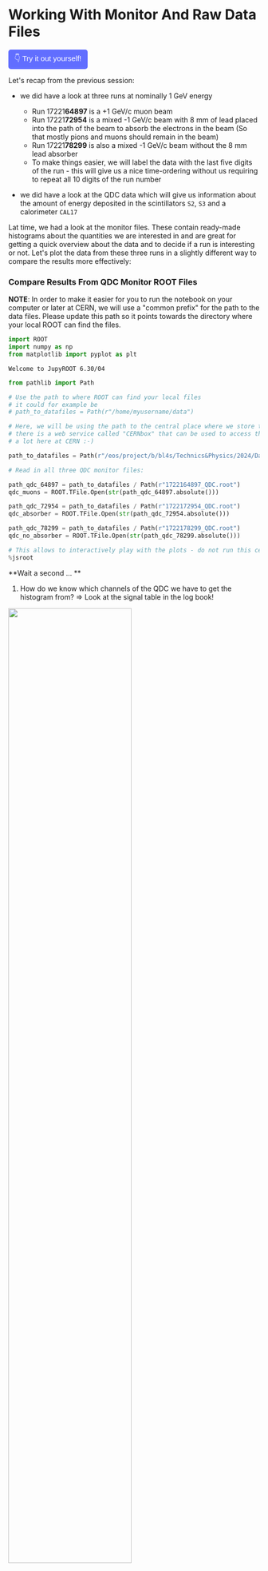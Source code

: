 # Working With Monitor And Raw Data Files

<a href="https://github.com/saskiapoldmaa/saskiapoldmaa.github.io/blob/main/Files/Files/tutorial_03_working_with_monitor_and_raw_data_files.ipynb" download>
    <button style="background-color:#616eff; color:white; border:none; padding:7px 12px; cursor:pointer; font-size:15px; border-radius:5px;">
         👇 Try it out yourself!
    </button>
</a>

Let's recap from the previous session:

- we did have a look at three runs at nominally 1 GeV energy
    - Run 17221**64897** is a +1 GeV/c muon beam 
    - Run 17221**72954** is a mixed -1 GeV/c beam with 8 mm of lead placed into the path of the beam to absorb the electrons in the beam (So that mostly pions and muons should remain in the beam)
    - Run 17221**78299** is also a mixed -1 GeV/c beam without the 8 mm lead absorber
    - To make things easier, we will label the data with the last five digits of the run - this will give us a nice time-ordering without us requiring to repeat all 10 digits of the run number

- we did have a look at the QDC data which will give us information about the amount of energy deposited in the scintillators `S2`, `S3` and a calorimeter `CAL17`


Lat time, we had a look at the monitor files. These contain ready-made histograms about the quantities we are interested in and are great for getting a quick overview about the data and to decide if a run is interesting or not. Let's plot the data from these three runs in a slightly different way to compare the results more effectively:

### Compare Results From QDC Monitor ROOT Files

**NOTE**: In order to make it easier for you to run the notebook on your computer or later at CERN, we will use a "common prefix" for the path to the data files. Please update this path so it points towards the directory where your local ROOT can find the files. 


```python
import ROOT
import numpy as np 
from matplotlib import pyplot as plt
```

    Welcome to JupyROOT 6.30/04



```python
from pathlib import Path

# Use the path to where ROOT can find your local files
# it could for example be 
# path_to_datafiles = Path(r"/home/myusername/data")

# Here, we will be using the path to the central place where we store the data. The filesystem is called /eos, 
# there is a web service called "CERNbox" that can be used to access this file system. You will be using this 
# a lot here at CERN :-)

path_to_datafiles = Path(r"/eos/project/b/bl4s/Technics&Physics/2024/Data/T10July/2024/T10July/root")
```


```python
# Read in all three QDC monitor files:

path_qdc_64897 = path_to_datafiles / Path(r"1722164897_QDC.root")
qdc_muons = ROOT.TFile.Open(str(path_qdc_64897.absolute()))

path_qdc_72954 = path_to_datafiles / Path(r"1722172954_QDC.root")
qdc_absorber = ROOT.TFile.Open(str(path_qdc_72954.absolute()))

path_qdc_78299 = path_to_datafiles / Path(r"1722178299_QDC.root")
qdc_no_absorber = ROOT.TFile.Open(str(path_qdc_78299.absolute()))
```


```python
# This allows to interactively play with the plots - do not run this cell (or comment it out) in case you have issues with that
%jsroot
```

**Wait a second ... **

1) How do we know which channels of the QDC we have to get the histogram from?
=> Look at the signal table in the log book!

<img src="../articles/images/signaltable.png" alt="" style="width:70%; height:auto;">


2) What are S2, S3 and CAL13 again?

<img src="../articles/images/qdcstuff.png" alt="" style="width:70%; height:auto;">


```python
# Lets plot the three files, grouped by detector, next to each other:

# 1) create "Stacks" of histograms, we will use that to plot the data for S2, S3, and CAL17:
stack0 = ROOT.THStack("stack0", "S2 data")
stack1 = ROOT.THStack("stack1", "S3 data")
stack2 = ROOT.THStack("stack2", "CAL17 data")

# 2) Add the histograms to each stack:
# QDC data for S2 over all three runs
s2_muons = qdc_muons.Get("Histogramming/QDCMonitor/QDC0_ch00")
s2_muons.SetLineColor(2) # red line
s2_muons.SetTitle("+1 GeV/c muons")
stack0.Add(s2_muons)

s2_absorber = qdc_absorber.Get("Histogramming/QDCMonitor/QDC0_ch00")
s2_absorber.SetLineColor(9) # purple line
s2_absorber.SetTitle("-1 GeV/c mixed, absorber")
stack0.Add(s2_absorber)

s2_no_absorber = qdc_no_absorber.Get("Histogramming/QDCMonitor/QDC0_ch00")
s2_no_absorber.SetLineColor(8) # green line
s2_no_absorber.SetTitle("-1 GeV/c mixed, no absorber")
stack0.Add(s2_no_absorber)


# QDC data for S3 over all three runs
s3_muons = qdc_muons.Get("Histogramming/QDCMonitor/QDC0_ch01")
s3_muons.SetLineColor(2) # red line
s3_muons.SetTitle("+1 GeV/c muons")
stack1.Add(s3_muons)

s3_absorber = qdc_absorber.Get("Histogramming/QDCMonitor/QDC0_ch01")
s3_absorber.SetLineColor(9) # purple line
s3_absorber.SetTitle("-1 GeV/c mixed, absorber")
stack1.Add(s3_absorber)

s3_no_absorber = qdc_no_absorber.Get("Histogramming/QDCMonitor/QDC0_ch01")
s3_no_absorber.SetLineColor(8) # green line
s3_no_absorber.SetTitle("-1 GeV/c mixed, no absorber")
stack1.Add(s3_no_absorber)


# QDC data for CAL17 over all three runs
cal17_muons = qdc_muons.Get("Histogramming/QDCMonitor/QDC0_ch02")
cal17_muons.SetLineColor(2) # red line
cal17_muons.SetTitle("+1 GeV/c muons")
stack2.Add(cal17_muons)

cal17_absorber = qdc_absorber.Get("Histogramming/QDCMonitor/QDC0_ch02")
cal17_absorber.SetLineColor(9) # purple line
cal17_absorber.SetTitle("-1 GeV/c mixed, absorber")
stack2.Add(cal17_absorber)

cal17_no_absorber = qdc_no_absorber.Get("Histogramming/QDCMonitor/QDC0_ch02")
cal17_no_absorber.SetLineColor(8) # green line
cal17_no_absorber.SetTitle("-1 GeV/c mixed, no absorber")
stack2.Add(cal17_no_absorber)


# 3) Createa a canvas with three "sections", one for each of the detectors S2, S3 and CAL17
c0 = ROOT.TCanvas("c0", "Comparison over all three runs, grouped by detector", 10, 10, 1200, 1200)
c0.Divide(2, 2)
c0.cd(1)


stack0.Draw("nostack")
stack0.GetXaxis().SetTitle("QDC count")
stack0.GetYaxis().SetTitle("#Occurances")
stack0.GetXaxis().SetLimits(200, 1400)

c0.cd(2)
stack1.Draw("nostack")
stack1.GetXaxis().SetTitle("QDC count")
stack1.GetYaxis().SetTitle("#Occurances")
stack1.GetXaxis().SetLimits(200, 1400)

c0.cd(3)
stack2.Draw("nostack")
stack2.GetXaxis().SetTitle("QDC count")
stack2.GetYaxis().SetTitle("#Occurances")
stack2.GetXaxis().SetLimits(200, 1400)

# 4) Create a legend
c0.cd(4)
leg = ROOT.TLegend(0.1, 0.1, 0.9, 0.9, "Legend")
leg.AddEntry(s2_muons, "1722164897: +1 GeV muons")
leg.AddEntry(s2_absorber, "1722172954: -1 GeV mixed, absorber")
leg.AddEntry(s2_no_absorber, "1722178299: -1 GeV mixed, no absorber")
leg.SetTextSize(0.04)
leg.Draw()

c0.Update()
```




```python
c0.Draw()
```

<img src="../articles/images/tut21.png" alt="" style="width:70%; height:auto;">



**Some Notes, Observations And Comments**

1) Instead of copy pasting the code that sets up the canvas and draws the histograms, it may be a good idea to define a helper function that takes this over and allows to reuse the code

2) For S2 and S3, the data looks somewhat similar, the main difference (at least according to the Landau distribution) seems to be the amplitude. For the Cal17, the distribution looks very much differently - the interaction with the lead crystal is not comparable to the interaction of the beam with the plastic scintillator!

3) We have only looked at the resulting histogram. As such, we have no idea which particles contributed to which part of the distribution (and if the green and the blue curve would become more similar if we would, for example, "filter" out the electrons from the green distribution, similar to what we do with an absorber).

**POSSIBLE TODO**:
In case you want to try something yourself, maybe you can create a different summary plot, where we compare the results of all three detectors S2, S3 and CAL17 in one histogramm per run?

### Working with Raw Data Files

Let's have a look at the **raw data** file for run ´1722178299´ which contains the results from the green curves above:


```python
path_no_abs = path_to_datafiles / Path("1722178299.root")
raw_no_absorber = ROOT.TFile(str(path_no_abs.absolute()))
```


```python
raw_no_absorber.ls()
```

    TFile**		/eos/project/b/bl4s/Technics&Physics/2024/Data/T10July/2024/T10July/root/1722178299.root	
     TFile*		/eos/project/b/bl4s/Technics&Physics/2024/Data/T10July/2024/T10July/root/1722178299.root	
      KEY: TTree	RAWdata;1	BL4S RAW data tree
      KEY: TTree	RECOdata;1	BL4S RECO data tree


We have two trees in this root file:
- the "RAW data tree" containing, and you will never guess it, the raw data
- the "RECO tree" which contains "reconstructed" data

the RECO tree is similar in idea to the data we got from the monitor files (i.e., it's mostly graphs and histograms) but the plots and graphs in this section are created from a different part in our software. We would recommend to use the monitor files in case you need to take an overview instead of using the RECO tree.


```python
rawdata = raw_no_absorber.Get("RAWdata")
```

Beforew we dive into the ROOT "Rawdata" tree, let's briefly talk about some structures and some ideas regarding ROOT:

- ROOT heavily uses a "tree" metaphor. 
    - Different data channels (and different ways to look at the same data) are organised in **branches** (think of this as the columns in a spreadsheet or the attributes in a database)
    - The data stored in the branches are called **leaves** (think of these as the values that you fill into a spreadsheet or into a database)
    
- Every time our Software receives a trigger pulse, a new **event** is created. What we call event, ROOT calls an **entry**
    - The data belonging to one event is grouped together using the ID of the event/entry. Think of this as the rows in a spreadsheet or the entries in a database
    - The main purpose of running a DAQ system like ours is to 
        - fetch data from different sources
        - group the sources together based upon the event ID / entry number
        - store the data in this structured fashion to disk
        - grouping things together by event/entry is called **event building**.
    
- There are further structures and concepts (Chains, Baskets, Series, etc.)
    - But we will happily ignore those concepts until a later time (if we need them).


So, for a simple tree with only three branches `A`, `B`, and `C`, the picture could look a little bit like this:

<img src="../articles/images/root_structure.png" alt="" style="width:70%; height:auto;">


The data structures that ROOT can handle can be a lot more complicated. But our case already looks a little bit like the picture above (at least if we limit ourselves to the branches that we are actually interested in)


```python
rawdata.Print()
```

    ******************************************************************************
    *Tree    :RAWdata   : BL4S RAW data tree                                     *
    *Entries :    56630 : Total =       107036799 bytes  File  Size =    5639581 *
    *        :          : Tree compression factor =  19.11                       *
    ******************************************************************************
    *Br    0 :QDC0_ch0  : QDC0_ch0/i                                             *
    *Entries :    56630 : Total  Size=     227641 bytes  File Size  =     108979 *
    *Baskets :        8 : Basket Size=      32000 bytes  Compression=   2.08     *
    *............................................................................*
    *Br    1 :QDC0_ch0_OF : QDC0_ch0_OF/b                                        *
    *Entries :    56630 : Total  Size=      57295 bytes  File Size  =        474 *
    *Baskets :        2 : Basket Size=      32000 bytes  Compression= 119.81     *
    *............................................................................*
    *Br    2 :QDC0_ch0_UT : QDC0_ch0_UT/b                                        *
    *Entries :    56630 : Total  Size=      57295 bytes  File Size  =        474 *
    *Baskets :        2 : Basket Size=      32000 bytes  Compression= 119.81     *
    *............................................................................*
    *Br    3 :QDC0_ch0_valid : QDC0_ch0_valid/b                                  *
    *Entries :    56630 : Total  Size=      57313 bytes  File Size  =        480 *
    *Baskets :        2 : Basket Size=      32000 bytes  Compression= 118.33     *
    *............................................................................*
    *Br    4 :QDC0_ch1  : QDC0_ch1/i                                             *
    *Entries :    56630 : Total  Size=     227641 bytes  File Size  =     105365 *
    *Baskets :        8 : Basket Size=      32000 bytes  Compression=   2.16     *
    *............................................................................*
    *Br    5 :QDC0_ch1_OF : QDC0_ch1_OF/b                                        *
    *Entries :    56630 : Total  Size=      57295 bytes  File Size  =        474 *
    *Baskets :        2 : Basket Size=      32000 bytes  Compression= 119.81     *
    *............................................................................*
    *Br    6 :QDC0_ch1_UT : QDC0_ch1_UT/b                                        *
    *Entries :    56630 : Total  Size=      57295 bytes  File Size  =        474 *
    *Baskets :        2 : Basket Size=      32000 bytes  Compression= 119.81     *
    *............................................................................*
    *Br    7 :QDC0_ch1_valid : QDC0_ch1_valid/b                                  *
    *Entries :    56630 : Total  Size=      57313 bytes  File Size  =        480 *
    *Baskets :        2 : Basket Size=      32000 bytes  Compression= 118.33     *
    *............................................................................*
    *Br    8 :QDC0_ch2  : QDC0_ch2/i                                             *
    *Entries :    56630 : Total  Size=     227641 bytes  File Size  =     107167 *
    *Baskets :        8 : Basket Size=      32000 bytes  Compression=   2.12     *
    *............................................................................*
    *Br    9 :QDC0_ch2_OF : QDC0_ch2_OF/b                                        *
    *Entries :    56630 : Total  Size=      57295 bytes  File Size  =        474 *
    *Baskets :        2 : Basket Size=      32000 bytes  Compression= 119.81     *
    *............................................................................*
    *Br   10 :QDC0_ch2_UT : QDC0_ch2_UT/b                                        *
    *Entries :    56630 : Total  Size=      57295 bytes  File Size  =        474 *
    *Baskets :        2 : Basket Size=      32000 bytes  Compression= 119.81     *
    *............................................................................*
    *Br   11 :QDC0_ch2_valid : QDC0_ch2_valid/b                                  *
    *Entries :    56630 : Total  Size=      57313 bytes  File Size  =        480 *
    *Baskets :        2 : Basket Size=      32000 bytes  Compression= 118.33     *
    *............................................................................*
    *Br   12 :QDC0_ch3  : QDC0_ch3/i                                             *
    *Entries :    56630 : Total  Size=     227641 bytes  File Size  =      25123 *
    *Baskets :        8 : Basket Size=      32000 bytes  Compression=   9.04     *
    *............................................................................*
    *Br   13 :QDC0_ch3_OF : QDC0_ch3_OF/b                                        *
    *Entries :    56630 : Total  Size=      57295 bytes  File Size  =        474 *
    *Baskets :        2 : Basket Size=      32000 bytes  Compression= 119.81     *
    *............................................................................*
    *Br   14 :QDC0_ch3_UT : QDC0_ch3_UT/b                                        *
    *Entries :    56630 : Total  Size=      57295 bytes  File Size  =        474 *
    *Baskets :        2 : Basket Size=      32000 bytes  Compression= 119.81     *
    *............................................................................*
    *Br   15 :QDC0_ch3_valid : QDC0_ch3_valid/b                                  *
    *Entries :    56630 : Total  Size=      57313 bytes  File Size  =        480 *
    *Baskets :        2 : Basket Size=      32000 bytes  Compression= 118.33     *
    *............................................................................*
```
...and so on. 

- Branch No 0 contains the QDC counts for ch0 of the QDC. The datatype is "integer" (see the`/i` at the end of `QDC0_ch0/i`) which makes sense since the QDC is essentially a counter that can count from 0 t 4095 (the higher the count, the higher the deposited energy)

- Branch No 1 and 2 contain information if an entry was overflowing the range from above (OF) or from below (UT). The data type is `bool` because it is a `true` or `false` type of information

- Branch No 3 contains a flag about whether the data was legal, again in the form of a binary flag.

- Note that every branch contains the same number of entries (events) `56630` => compare to the log book how many entries there should be in the data file!

**SO** By iterating through the data stored in the `QDC0_ch0`, `QDC0_ch1`, and `QDC0_ch2` branches, we could try to recreate the histograms that we got from the monitor file:


```python
num_bins = 100
s2_no_absorber_hist = ROOT.TH1I("s2_no_absorber_hist", "S2, -1 GeV mixed beam, No absorber", num_bins, 0, 4096)
s3_no_absorber_hist = ROOT.TH1I("s3_no_absorber_hist", "S3, -1 GeV mixed beam, No absorber", num_bins, 0, 4096)
cal17_no_absorber_hist = ROOT.TH1I("cal17_no_absorber_hist", "CAL 17, -1 GeV mixed beam, No absorber", num_bins, 0, 4096)
```


```python
num_events = rawdata.GetBranch("QDC0_ch0").GetEntries()
print(f"Number of events recorded: {num_events}")
```

    Number of events recorded: 56630



```python
for ev_id in range(0, num_events):
    rawdata.GetEntry(ev_id) # Move ot entry with id ev_id 
    s2_cnt = int(getattr(rawdata, "QDC0_ch0"))
    s2_no_absorber_hist.Fill(s2_cnt)
    
    s3_cnt = int(getattr(rawdata, "QDC0_ch1"))
    s3_no_absorber_hist.Fill(s3_cnt)
    
    cal17_cnt = int(getattr(rawdata, "QDC0_ch2"))
    cal17_no_absorber_hist.Fill(cal17_cnt)  
```


```python
stack3 = ROOT.THStack("stack3", "S2, S3, and CAL17 data for Run 1722178299")

s2_no_absorber_hist.SetLineColor(210)
s2_no_absorber_hist.SetTitle("S2")
stack3.Add(s2_no_absorber_hist)


s3_no_absorber_hist.SetLineColor(92)
s3_no_absorber_hist.SetTitle("S3")
stack3.Add(s3_no_absorber_hist)

cal17_no_absorber_hist.SetLineColor(46)
cal17_no_absorber_hist.SetTitle("CAL17")
stack3.Add(cal17_no_absorber_hist)

# 3) Createa a canvas with three "sections", one for each of the detectors S2, S3 and CAL17
c1 = ROOT.TCanvas("c1", "S2, S3, and CAL17 data for Run 1722178299", 10, 10, 1200, 600)
c1.cd(1)

stack3.Draw("nostack")
stack3.GetXaxis().SetTitle("QDC count")
stack3.GetYaxis().SetTitle("#Occurances")
stack3.GetXaxis().SetLimits(200, 1400)

leg = ROOT.TLegend(0.7, 0.7, 0.97, 0.974, "Legend")
leg.AddEntry(s2_no_absorber_hist, "S2")
leg.AddEntry(s3_no_absorber_hist, "S3")
leg.AddEntry(cal17_no_absorber_hist, "CAL17")
leg.Draw()

c1.Update()
```

```python
c1.Draw()
```
<img src="../articles/images/tut22.png" alt="" style="width:70%; height:auto;">


### Questions 

1) Why does the histogramm look different to before?
2) How could we try to recreate the original histogram from the raw data?
3) Can you try to filter out entries before filling the values into the histogramm(s)?
